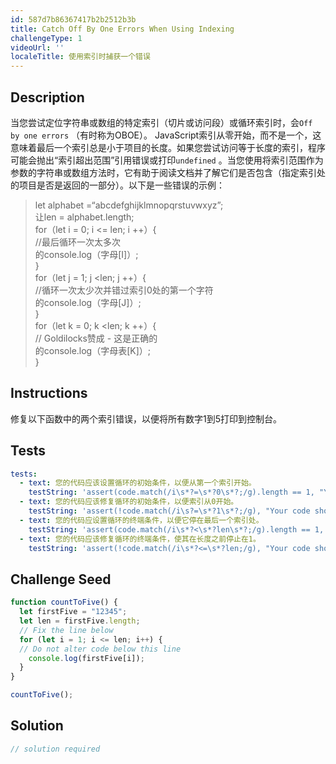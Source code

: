 ```yaml
---
id: 587d7b86367417b2b2512b3b
title: Catch Off By One Errors When Using Indexing
challengeType: 1
videoUrl: ''
localeTitle: 使用索引时捕获一个错误
---
```


## Description
<section id="description">当您尝试定位字符串或数组的特定索引（切片或访问段）或循环索引时，会<code>Off by one errors</code> （有时称为OBOE）。 JavaScript索引从零开始，而不是一个，这意味着最后一个索引总是小于项目的长度。如果您尝试访问等于长度的索引，程序可能会抛出“索引超出范围”引用错误或打印<code>undefined</code> 。当您使用将索引范围作为参数的字符串或数组方法时，它有助于阅读文档并了解它们是否包含（指定索引处的项目是否是返回的一部分）。以下是一些错误的示例： <blockquote> let alphabet =“abcdefghijklmnopqrstuvwxyz”; <br>让len = alphabet.length; <br> for（let i = 0; i &lt;= len; i ++）{ <br> //最后循环一次太多次<br>的console.log（字母[I]）; <br> } <br> for（let j = 1; j &lt;len; j ++）{ <br> //循环一次太少次并错过索引0处的第一个字符<br>的console.log（字母[J]）; <br> } <br> for（let k = 0; k &lt;len; k ++）{ <br> // Goldilocks赞成 - 这是正确的<br>的console.log（字母表[K]）; <br> } </blockquote></section>

## Instructions
<section id="instructions">修复以下函数中的两个索引错误，以便将所有数字1到5打印到控制台。 </section>

## Tests
<section id='tests'>

```yml
tests:
  - text: 您的代码应该设置循环的初始条件，以便从第一个索引开始。
    testString: 'assert(code.match(/i\s*?=\s*?0\s*?;/g).length == 1, "Your code should set the initial condition of the loop so it starts at the first index.");'
  - text: 您的代码应该修复循环的初始条件，以便索引从0开始。
    testString: 'assert(!code.match(/i\s?=\s*?1\s*?;/g), "Your code should fix the initial condition of the loop so that the index starts at 0.");'
  - text: 您的代码应设置循环的终端条件，以便它停在最后一个索引处。
    testString: 'assert(code.match(/i\s*?<\s*?len\s*?;/g).length == 1, "Your code should set the terminal condition of the loop so it stops at the last index.");'
  - text: 您的代码应该修复循环的终端条件，使其在长度之前停止在1。
    testString: 'assert(!code.match(/i\s*?<=\s*?len;/g), "Your code should fix the terminal condition of the loop so that it stops at 1 before the length.");'

```

</section>

## Challenge Seed
<section id='challengeSeed'>

<div id='js-seed'>

```js
function countToFive() {
  let firstFive = "12345";
  let len = firstFive.length;
  // Fix the line below
  for (let i = 1; i <= len; i++) {
  // Do not alter code below this line
    console.log(firstFive[i]);
  }
}

countToFive();

```

</div>



</section>

## Solution
<section id='solution'>

```js
// solution required
```
</section>
